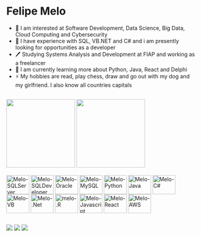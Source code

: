 # Felipe Melo

- 💬 I am interested at Software Development, Data Science, Big Data, Cloud Computing and Cybersecurity
- 🔭 I have experience with SQL, VB.NET and C# and i am presently looking for opportunities as a developer
- 🖊️ Studying Systems Analysis and Development at FIAP and working as a freelancer
- 🌱 I am currently learning more about Python, Java, React and Delphi
- ⚡ My hobbies are read, play chess, draw and go out with my dog and my girlfriend. I also know all countries capitals
##

<div>
  <a href="https://github.com/fmelods">
  <img height="180em" src="https://github-readme-stats.vercel.app/api?username=fmelods&show_icons=true&theme=dracula&include_all_comits=true&count_private=true"/></a>
  <img height="180em" src="https://github-readme-stats.vercel.app/api/top-langs/?username=fmelods&langs_count=16&theme=dracula&layout=compact&card_width=520"/>
</div>

<div style="display: inline_block"><br>
  <img align="center" alt="Melo-SQLServer" height="50" width="60" src="https://cdn.jsdelivr.net/gh/devicons/devicon@latest/icons/microsoftsqlserver/microsoftsqlserver-original.svg" />
  <img align="center" alt="Melo-SQLDeveloper" height="50" width="60" src="https://cdn.jsdelivr.net/gh/devicons/devicon@latest/icons/sqldeveloper/sqldeveloper-original.svg" />
  <img align="center" alt="Melo-Oracle" height="50" width="60" src="https://cdn.jsdelivr.net/gh/devicons/devicon@latest/icons/oracle/oracle-original.svg" />
  <img align="center" alt="Melo-MySQL" height="50" width="60" src="https://cdn.jsdelivr.net/gh/devicons/devicon@latest/icons/mysql/mysql-original.svg" />
  <img align="center" alt="Melo-Python" height="50" width="60" src="https://cdn.jsdelivr.net/gh/devicons/devicon@latest/icons/python/python-original.svg" />
  <img align="center" alt="Melo-Java" height="50" width="60" src="https://cdn.jsdelivr.net/gh/devicons/devicon@latest/icons/java/java-original.svg" />
  <img align="center" alt="Melo-C#" height="50" width="60" src="https://cdn.jsdelivr.net/gh/devicons/devicon@latest/icons/csharp/csharp-original.svg" />
  <img align="center" alt="Melo-VB" height="50" width="60" src="https://cdn.jsdelivr.net/gh/devicons/devicon@latest/icons/visualbasic/visualbasic-original.svg" />
  <img align="center" alt="Melo-.Net" height="50" width="60" src="https://cdn.jsdelivr.net/gh/devicons/devicon@latest/icons/dot-net/dot-net-original.svg" />
  <img align="center" alt="melo-.R" height="50" width="60" src="https://cdn.jsdelivr.net/gh/devicons/devicon@latest/icons/r/r-original.svg" />
  <img align="center" alt="Melo-Javascript" height="50" width="60" src="https://cdn.jsdelivr.net/gh/devicons/devicon@latest/icons/javascript/javascript-original.svg" />
  <img align="center" alt="Melo-React" height="50" width="60" src="https://cdn.jsdelivr.net/gh/devicons/devicon@latest/icons/react/react-original.svg" />
  <img align="center" alt="Melo-AWS" height="50" width="60" src="https://cdn.jsdelivr.net/gh/devicons/devicon@latest/icons/amazonwebservices/amazonwebservices-original-wordmark.svg" />
          
##

<div>
  <a href = "mailto:felipemelodesousa4@gmail.com"><img src="https://img.shields.io/badge/Gmail-D14836?style=for-the-badge&logo=gmail&logoColor=white" target="_blank"></a>
  <a href="https://www.linkedin.com/in/felipe-melo-de-sousa/" target="_blank"><img src="https://img.shields.io/badge/LinkedIn-0077B5?style=for-the-badge&logo=linkedin&logoColor=white" target="_blank"></a>
  <a href="https://www.instagram.com/femelods/" target="_blank"><img src="https://img.shields.io/badge/Instagram-E4405F?style=for-the-badge&logo=instagram&logoColor=white" target="_blank>"></a>
